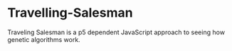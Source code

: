 # Travelling-Salesman

Traveling Salesman is a p5 dependent JavaScript approach to seeing how genetic algorithms work.

